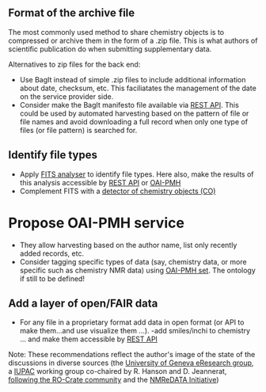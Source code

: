 ## Format of the archive file
The most commonly used method to share chemistry objects is to compressed or archive them in the form of a .zip file. This is what authors of scientific publication do when submitting supplementary data.

Alternatives to zip files for the back end:
- Use BagIt instead of simple .zip files to include additional information about date, checksum, etc. This faciliatates the management of the date on the service provider side.
- Consider make the BagIt manifesto file available via [REST API](https://restfulapi.net/). This could be used by automated harvesting based on the pattern of file or file names and avoid downloading a full record when only one type of files (or file pattern) is searched for.

## Identify file types
- Apply [FITS analyser](https://projects.iq.harvard.edu/fits) to identify file types. Here also, make the results of this analysis accessible by [REST API](https://restfulapi.net/) or [OAI-PMH](http://www.openarchives.org/OAI/openarchivesprotocol.html#SelectiveHarvestingandSets)
- Complement FITS with a [detector of chemistry objects (CO)](chemisty_object_detector.md)

# Propose OAI-PMH service
- They allow harvesting based on the author name, list only recently added records, etc.
- Consider tagging specific types of data (say, chemistry data, or more specific such as chemistry NMR data) using [OAI-PMH set](http://www.openarchives.org/OAI/openarchivesprotocol.html#SelectiveHarvestingandSets). The ontology if still to be defined!

## Add a layer of open/FAIR data 
- For any file in a proprietary format add data in open format (or API to make them...and use visualize them ...).
-add smiles/inchi to chemistry ... and make them accessible by [REST API](https://restfulapi.net/)

Note: These recommendations reflect the author's image of the state of the discussions in diverse sources (the [University of Geneva eResearch group](https://www.unige.ch/eresearch/en), a [IUPAC](https://iupac.org/who-we-are/committees/committee-details/?body_code=024) working group co-chaired by R. Hanson and D. Jeannerat, [following the RO-Crate community](https://researchobject.github.io/ro-crate/) and the [NMReDATA Initiative](nmredata.org))
